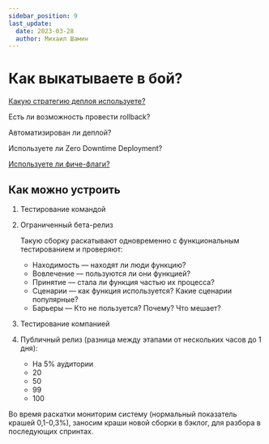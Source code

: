 ```yaml
---
sidebar_position: 9
last_update:
  date: 2023-03-28
  author: Михаил Шамин
---
```


# Как выкатываете в бой?

[Какую стратегию деплоя используете?](https://habr.com/ru/company/flant/blog/471620/)

Есть ли возможность провести rollback?

Автоматизирован ли деплой?

Используете ли Zero Downtime Deployment?

[Используете ли фиче-флаги?](./feature-flags.md)

## Как можно устроить
1. Тестирование командой
2. Ограниченный бета-релиз
    
    Такую сборку раскатывают одновременно с функциональным тестированием и проверяют:

    - Находимость — находят ли люди функцию?
    - Вовлечение — пользуются ли они функцией?
    - Принятие — стала ли функция частью их процесса?
    - Сценарии — как функция используется? Какие сценарии популярные?
    - Барьеры — Кто не пользуется? Почему? Что мешает?

3. Тестирование компанией
4. Публичный релиз (разница между этапами от нескольких часов до 1 дня):

   - На 5% аудитории
   - 20
   - 50
   - 99
   - 100

Во время раскатки мониторим систему (нормальный показатель крашей 0,1-0,3%), заносим краши новой сборки в бэклог, для разбора в последующих спринтах.